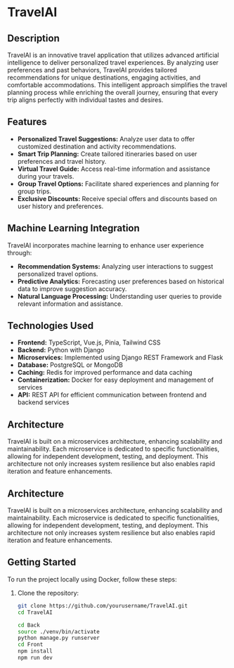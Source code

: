 # TravelAI

## Description
TravelAI is an innovative travel application that utilizes advanced artificial intelligence to deliver personalized travel experiences. By analyzing user preferences and past behaviors, TravelAI provides tailored recommendations for unique destinations, engaging activities, and comfortable accommodations. This intelligent approach simplifies the travel planning process while enriching the overall journey, ensuring that every trip aligns perfectly with individual tastes and desires.

## Features
- **Personalized Travel Suggestions:** Analyze user data to offer customized destination and activity recommendations.
- **Smart Trip Planning:** Create tailored itineraries based on user preferences and travel history.
- **Virtual Travel Guide:** Access real-time information and assistance during your travels.
- **Group Travel Options:** Facilitate shared experiences and planning for group trips.
- **Exclusive Discounts:** Receive special offers and discounts based on user history and preferences.

## Machine Learning Integration
TravelAI incorporates machine learning to enhance user experience through:
- **Recommendation Systems:** Analyzing user interactions to suggest personalized travel options.
- **Predictive Analytics:** Forecasting user preferences based on historical data to improve suggestion accuracy.
- **Natural Language Processing:** Understanding user queries to provide relevant information and assistance.

## Technologies Used
- **Frontend:** TypeScript, Vue.js, Pinia, Tailwind CSS
- **Backend:** Python with Django
- **Microservices:** Implemented using Django REST Framework and Flask
- **Database:** PostgreSQL or MongoDB
- **Caching:** Redis for improved performance and data caching
- **Containerization:** Docker for easy deployment and management of services
- **API:** REST API for efficient communication between frontend and backend services

## Architecture
TravelAI is built on a microservices architecture, enhancing scalability and maintainability. Each microservice is dedicated to specific functionalities, allowing for independent development, testing, and deployment. This architecture not only increases system resilience but also enables rapid iteration and feature enhancements.

## Architecture
TravelAI is built on a microservices architecture, enhancing scalability and maintainability. Each microservice is dedicated to specific functionalities, allowing for independent development, testing, and deployment. This architecture not only increases system resilience but also enables rapid iteration and feature enhancements.

## Getting Started
To run the project locally using Docker, follow these steps:

1. Clone the repository:
   ```bash
   git clone https://github.com/yourusername/TravelAI.git
   cd TravelAI

   cd Back
   source ./venv/bin/activate
   python manage.py runserver
   cd Front
   npm install
   npm run dev